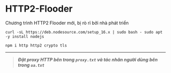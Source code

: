 # HTTP2-Flooder

Chương trình HTTP2 Flooder mới, bị rò rỉ bởi nhà phát triển

```
curl -sL https://deb.nodesource.com/setup_16.x | sudo bash - sudo apt -y install nodejs
```
```
npm i http http2 crypto tls
```
---------------------------------------------------------------

>***Đặt proxy HTTP bên trong `proxy.txt` và tác nhân người dùng bên trong `ua.txt`***

